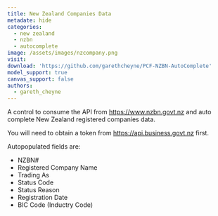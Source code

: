 ```yaml
---
title: New Zealand Companies Data
metadate: hide
categories:
  - new zealand
  - nzbn
  - autocomplete
image: /assets/images/nzcompany.png
visit: 
download: 'https://github.com/garethcheyne/PCF-NZBN-AutoComplete'
model_support: true
canvas_support: false
authors:
  - gareth_cheyne
---
```


A control to consume the API from <a target="_blank" href="https://www.nzbn.govt.nz">https://www.nzbn.govt.nz</a> and auto complete New Zealand registered companies data.

You will need to obtain a token from <a target="_blank" href="https://api.business.govt.nz">https://api.business.govt.nz</a> first.

Autopopulated fields are:
<ul>
<li>NZBN#</li>
<li>Registered Company Name</li>
<li>Trading As</li>
<li>Status Code</li>
<li>Status Reason</li>
<li>Registration Date</li>
<li>BIC Code (Inductry Code)</li>
</ul>
